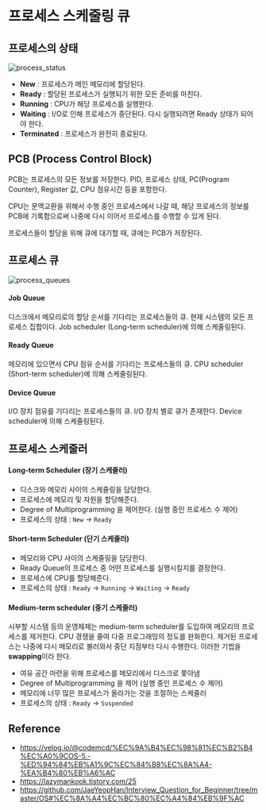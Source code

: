 # 프로세스 스케줄링 큐



## 프로세스의 상태

![process_status](https://github.com/dhkdn9192/data_engineer_career/blob/master/cs/os/img/process_status_changes.png)

- **New** : 프로세스가 메인 메모리에 할당된다.
- **Ready** : 할당된 프로세스가 실행되기 위한 모든 준비를 마친다.
- **Running** : CPU가 해당 프로세스를 실행한다.
- **Waiting** : I/O로 인해 프로세스가 중단된다. 다시 실행되려면 Ready 상태가 되어야 한다.
- **Terminated** : 프로세스가 완전히 종료된다.



## PCB (Process Control Block)

PCB는 프로세스의 모든 정보를 저장한다. PID, 프로세스 상태, PC(Program Counter), Register 값, CPU 점유시간 등을 포함한다.

CPU는 문맥교환을 위해서 수행 중인 프로세스에서 나갈 때, 해당 프로세스의 정보를 PCB에 기록함으로써 나중에 다시 이어서 프로세스를 수행할 수 있게 된다.

프로세스들이 할당을 위해 큐에 대기할 때, 큐에는 PCB가 저장된다.



## 프로세스 큐

![process_queues](https://github.com/dhkdn9192/data_engineer_career/blob/master/cs/os/img/process_queues.png)

#### Job Queue

디스크에서 메모리로의 할당 순서를 기다리는 프로세스들의 큐. 현재 시스템의 모든 프로세스 집합이다. Job scheduler (Long-term scheduler)에 의해 스케줄링된다.



#### Ready Queue

메모리에 있으면서 CPU 점유 순서를 기다리는 프로세스들의 큐. CPU scheduler (Short-term scheduler)에 의해 스케줄링된다.



#### Device Queue

I/O 장치 점유를 기다리는 프로세스들의 큐. I/O 장치 별로 큐가 존재한다. Device scheduler에 의해 스케줄링된다.







## 프로세스 스케줄러

#### Long-term Scheduler (장기 스케줄러)

- 디스크와 메모리 사이의 스케줄링을 담당한다.
- 프로세스에 메모리 및 자원을 할당해준다.
- Degree of Multiprogramming 을 제어한다. (실행 중인 프로세스 수 제어)
- 프로세스의 상태 : ```New``` -> ```Ready``` 



#### Short-term Scheduler (단기 스케줄러)

- 메모리와 CPU 사이의 스케줄링을 담당한다.
- Ready Queue의 프로세스 중 어떤 프로세스를 실행시킬지를 결정한다.
- 프로세스에 CPU를 할당해준다.
- 프로세스의 상태 : ```Ready``` -> ```Running``` -> ```Waiting``` -> ```Ready```



#### Medium-term scheduler (중기 스케줄러)

시부할 시스템 등의 운영체제는 medium-term scheduler를 도입하여 메모리의 프로세스를 제거한다. CPU 경쟁을 줄여 다중 프로그래밍의 정도를 완화한다. 제거된 프로세스는 나중에 다시 메모리로 불러와서 중단 지점부터 다시 수행한다. 이러한 기법을 **swapping**이라 한다.

- 여유 공간 마련을 위해 프로세스를 메모리에서 디스크로 쫓아냄
- Degree of Multiprogramming 을 제어 (실행 중인 프로세스 수 제어)
- 메모리에 너무 많은 프로세스가 올라가는 것을 조절하는 스케줄러
- 프로세스의 상태 : ```Ready``` -> ```Suspended```



## Reference

- https://velog.io/@codemcd/%EC%9A%B4%EC%98%81%EC%B2%B4%EC%A0%9COS-5.-%ED%94%84%EB%A1%9C%EC%84%B8%EC%8A%A4-%EA%B4%80%EB%A6%AC
- https://lazymankook.tistory.com/25
- https://github.com/JaeYeopHan/Interview_Question_for_Beginner/tree/master/OS#%EC%8A%A4%EC%BC%80%EC%A4%84%EB%9F%AC


